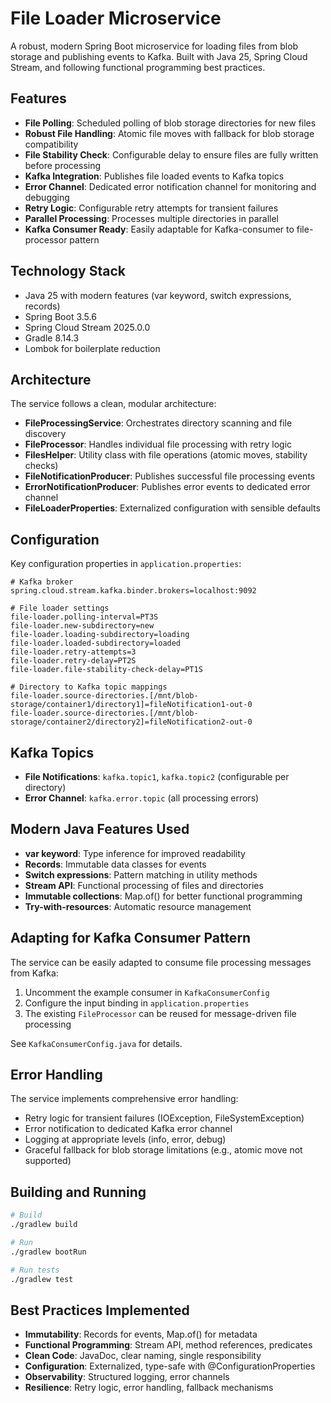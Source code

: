 # File Loader Microservice

A robust, modern Spring Boot microservice for loading files from blob storage and publishing events to Kafka. Built with Java 25, Spring Cloud Stream, and following functional programming best practices.

## Features

- **File Polling**: Scheduled polling of blob storage directories for new files
- **Robust File Handling**: Atomic file moves with fallback for blob storage compatibility
- **File Stability Check**: Configurable delay to ensure files are fully written before processing
- **Kafka Integration**: Publishes file loaded events to Kafka topics
- **Error Channel**: Dedicated error notification channel for monitoring and debugging
- **Retry Logic**: Configurable retry attempts for transient failures
- **Parallel Processing**: Processes multiple directories in parallel
- **Kafka Consumer Ready**: Easily adaptable for Kafka-consumer to file-processor pattern

## Technology Stack

- Java 25 with modern features (var keyword, switch expressions, records)
- Spring Boot 3.5.6
- Spring Cloud Stream 2025.0.0
- Gradle 8.14.3
- Lombok for boilerplate reduction

## Architecture

The service follows a clean, modular architecture:

- **FileProcessingService**: Orchestrates directory scanning and file discovery
- **FileProcessor**: Handles individual file processing with retry logic
- **FilesHelper**: Utility class with file operations (atomic moves, stability checks)
- **FileNotificationProducer**: Publishes successful file processing events
- **ErrorNotificationProducer**: Publishes error events to dedicated error channel
- **FileLoaderProperties**: Externalized configuration with sensible defaults

## Configuration

Key configuration properties in `application.properties`:

```properties
# Kafka broker
spring.cloud.stream.kafka.binder.brokers=localhost:9092

# File loader settings
file-loader.polling-interval=PT3S
file-loader.new-subdirectory=new
file-loader.loading-subdirectory=loading
file-loader.loaded-subdirectory=loaded
file-loader.retry-attempts=3
file-loader.retry-delay=PT2S
file-loader.file-stability-check-delay=PT1S

# Directory to Kafka topic mappings
file-loader.source-directories.[/mnt/blob-storage/container1/directory1]=fileNotification1-out-0
file-loader.source-directories.[/mnt/blob-storage/container2/directory2]=fileNotification2-out-0
```

## Kafka Topics

- **File Notifications**: `kafka.topic1`, `kafka.topic2` (configurable per directory)
- **Error Channel**: `kafka.error.topic` (all processing errors)

## Modern Java Features Used

- **var keyword**: Type inference for improved readability
- **Records**: Immutable data classes for events
- **Switch expressions**: Pattern matching in utility methods
- **Stream API**: Functional processing of files and directories
- **Immutable collections**: Map.of() for better functional programming
- **Try-with-resources**: Automatic resource management

## Adapting for Kafka Consumer Pattern

The service can be easily adapted to consume file processing messages from Kafka:

1. Uncomment the example consumer in `KafkaConsumerConfig`
2. Configure the input binding in `application.properties`
3. The existing `FileProcessor` can be reused for message-driven file processing

See `KafkaConsumerConfig.java` for details.

## Error Handling

The service implements comprehensive error handling:

- Retry logic for transient failures (IOException, FileSystemException)
- Error notification to dedicated Kafka error channel
- Logging at appropriate levels (info, error, debug)
- Graceful fallback for blob storage limitations (e.g., atomic move not supported)

## Building and Running

```bash
# Build
./gradlew build

# Run
./gradlew bootRun

# Run tests
./gradlew test
```

## Best Practices Implemented

- **Immutability**: Records for events, Map.of() for metadata
- **Functional Programming**: Stream API, method references, predicates
- **Clean Code**: JavaDoc, clear naming, single responsibility
- **Configuration**: Externalized, type-safe with @ConfigurationProperties
- **Observability**: Structured logging, error channels
- **Resilience**: Retry logic, error handling, fallback mechanisms
